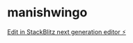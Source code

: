 # manishwingo

[Edit in StackBlitz next generation editor ⚡️](https://stackblitz.com/~/github.com/girihaha/manishwingo)